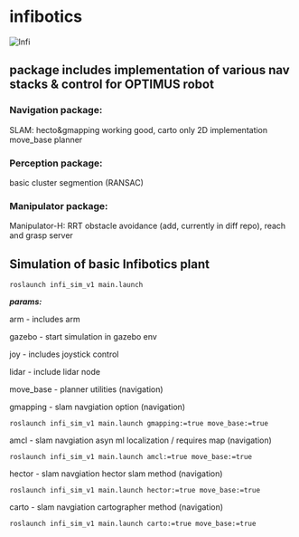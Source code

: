 # infibotics

![Infi](https://i.imgur.com/9M3lrjq.png)

## package includes implementation of various nav stacks & control for OPTIMUS robot

### Navigation package:
SLAM: hecto&gmapping working good, carto only 2D implementation
move_base planner

### Perception package:
basic cluster segmention (RANSAC)

### Manipulator package:
Manipulator-H: RRT obstacle avoidance (add, currently in diff repo), reach and grasp server



## Simulation of basic Infibotics plant

```roslaunch infi_sim_v1 main.launch```

***params:***

arm       - includes arm

gazebo    - start simulation in gazebo env

joy       - includes joystick control

lidar     - include lidar node

move_base - planner utilities     (navigation)

gmapping  - slam navgiation option (navigation)

```roslaunch infi_sim_v1 main.launch gmapping:=true move_base:=true```

amcl      - slam navgiation asyn ml localization / requires map (navigation)

```roslaunch infi_sim_v1 main.launch amcl:=true move_base:=true```

hector    - slam navgiation hector slam method (navigation)

```roslaunch infi_sim_v1 main.launch hector:=true move_base:=true```

carto     - slam navgiation cartographer method (navigation)

```roslaunch infi_sim_v1 main.launch carto:=true move_base:=true```



